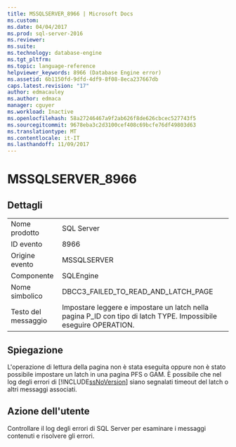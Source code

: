 ```yaml
---
title: MSSQLSERVER_8966 | Microsoft Docs
ms.custom: 
ms.date: 04/04/2017
ms.prod: sql-server-2016
ms.reviewer: 
ms.suite: 
ms.technology: database-engine
ms.tgt_pltfrm: 
ms.topic: language-reference
helpviewer_keywords: 8966 (Database Engine error)
ms.assetid: 6b1150fd-9dfd-4df9-8f08-8eca237667db
caps.latest.revision: "17"
author: edmacauley
ms.author: edmaca
manager: cguyer
ms.workload: Inactive
ms.openlocfilehash: 58a27246467a9f2ab626f8de626cbcec527743f5
ms.sourcegitcommit: 9678eba3c2d3100cef408c69bcfe76df49803d63
ms.translationtype: MT
ms.contentlocale: it-IT
ms.lasthandoff: 11/09/2017
---
```

# <a name="mssqlserver8966"></a>MSSQLSERVER_8966
  
## <a name="details"></a>Dettagli  
  
|||  
|-|-|  
|Nome prodotto|SQL Server|  
|ID evento|8966|  
|Origine evento|MSSQLSERVER|  
|Componente|SQLEngine|  
|Nome simbolico|DBCC3_FAILED_TO_READ_AND_LATCH_PAGE|  
|Testo del messaggio|Impostare leggere e impostare un latch nella pagina P_ID con tipo di latch TYPE. Impossibile eseguire OPERATION.|  
  
## <a name="explanation"></a>Spiegazione  
L'operazione di lettura della pagina non è stata eseguita oppure non è stato possibile impostare un latch in una pagina PFS o GAM. È possibile che nel log degli errori di [!INCLUDE[ssNoVersion](../../includes/ssnoversion-md.md)] siano segnalati timeout del latch o altri messaggi associati.  
  
## <a name="user-action"></a>Azione dell'utente  
Controllare il log degli errori di SQL Server per esaminare i messaggi contenuti e risolvere gli errori.  
  
